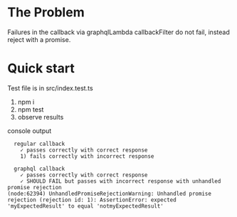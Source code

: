 # The Problem

Failures in the callback via graphqlLambda callbackFilter do not fail, instead reject with a promise. 

# Quick start

Test file is in src/index.test.ts

1. npm i
2. npm test
3. observe results

console output
```
  regular callback
    ✓ passes correctly with correct response
    1) fails correctly with incorrect response

  graphql callback
    ✓ passes correctly with correct response
    ✓ SHOULD FAIL but passes with incorrect response with unhandled promise rejection
(node:62394) UnhandledPromiseRejectionWarning: Unhandled promise rejection (rejection id: 1): AssertionError: expected 'myExpectedResult' to equal 'notmyExpectedResult'
```
